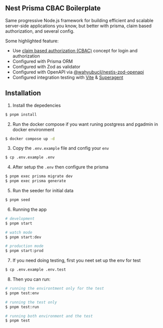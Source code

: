 ## Nest Prisma CBAC Boilerplate

Same progressive Node.js framework for building efficient and scalable server-side applications you know, but better with prisma, claim based authorization, and several config.</p>

Some highlighted feature:

- Use [claim based authorization (CBAC)](https://docs.nestjs.com/security/authorization#claims-based-authorization) concept for login and authorization
- Configured with Prisma ORM
- Configured with Zod as validator
- Configured with OpenAPI via [@wahyubucil/nestjs-zod-openapi](https://www.npmjs.com/package/@wahyubucil/nestjs-zod-openapi)
- Configured integration testing with [Vite](https://vitejs.dev/) & [Superagent](https://www.npmjs.com/package/superagent)

## Installation

1. Install the depedencies

```bash
$ pnpm install
```

2. Run the docker compose if you want runing postgress and pgadmin in docker environment

```bash
$ docker compose up -d
```

3. Copy the `.env.example` file and config your `env`

```bash
$ cp .env.example .env
```

4. After setup the `.env` then configure the prisma

```bash
$ pnpm exec prisma migrate dev
$ pnpm exec prisma generate
```

5. Run the seeder for initial data

```bash
$ pnpm seed
```

6. Running the app

```bash
# development
$ pnpm start

# watch mode
$ pnpm start:dev

# production mode
$ pnpm start:prod
```

7. If you need doing testing, first you neet set up the env for test

```bash
$ cp .env.example .env.test
```

8. Then you can run:

```bash
# running the environtment only for the test
$ pnpm test:env

# running the test only
$ pnpm test:run

# running both environment and the test
$ pnpm test
```
